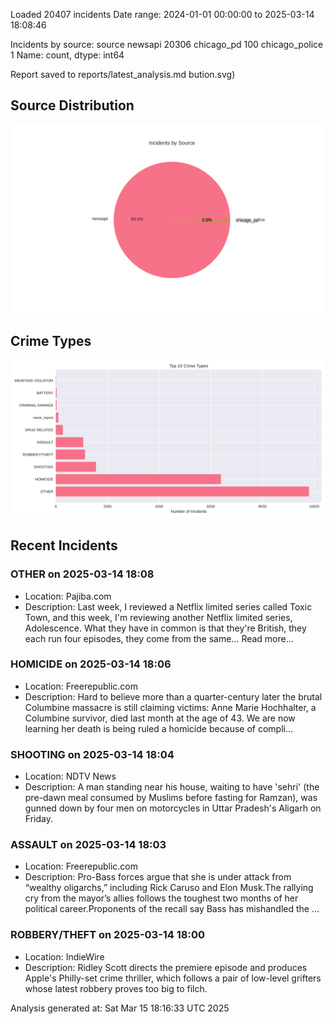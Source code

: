 
Loaded 20407 incidents
Date range: 2024-01-01 00:00:00 to 2025-03-14 18:08:46

Incidents by source:
source
newsapi           20306
chicago_pd          100
chicago_police        1
Name: count, dtype: int64

Report saved to reports/latest_analysis.md
bution.svg)

## Source Distribution
![Source Distribution](images/source_distribution.svg)

## Crime Types
![Crime Types](images/crime_types.svg)

## Recent Incidents

### OTHER on 2025-03-14 18:08
- Location: Pajiba.com
- Description: Last week, I reviewed a Netflix limited series called Toxic Town, and this week, I'm reviewing another Netflix limited series, Adolescence. What they have in common is that they're British, they each run four episodes, they come from the same...
Read more...


### HOMICIDE on 2025-03-14 18:06
- Location: Freerepublic.com
- Description: Hard to believe more than a quarter-century later the brutal Columbine massacre is still claiming victims: Anne Marie Hochhalter, a Columbine survivor, died last month at the age of 43. We are now learning her death is being ruled a homicide because of compli…


### SHOOTING on 2025-03-14 18:04
- Location: NDTV News
- Description: A man standing near his house, waiting to have &#039;sehri&#039; (the pre-dawn meal consumed by Muslims before fasting for Ramzan), was gunned down by four men on motorcycles in Uttar Pradesh&#039;s Aligarh on Friday.


### ASSAULT on 2025-03-14 18:03
- Location: Freerepublic.com
- Description: Pro-Bass forces argue that she is under attack from “wealthy oligarchs,” including Rick Caruso and Elon Musk.The rallying cry from the mayor’s allies follows the toughest two months of her political career.Proponents of the recall say Bass has mishandled the …


### ROBBERY/THEFT on 2025-03-14 18:00
- Location: IndieWire
- Description: Ridley Scott directs the premiere episode and produces Apple's Philly-set crime thriller, which follows a pair of low-level grifters whose latest robbery proves too big to filch.

Analysis generated at: Sat Mar 15 18:16:33 UTC 2025
